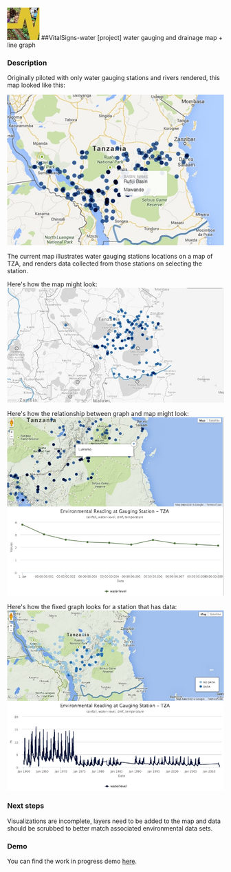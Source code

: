![VS-logo](https://raw.githubusercontent.com/auremoser/VitalSigns-climate/master/assets/logo-small.jpg)
##VitalSigns-water
[project] water gauging and drainage map + line graph

### Description
Originally piloted with only water gauging stations and rivers rendered, this map looked like this:

![Water Gauge + Drain](https://raw.githubusercontent.com/auremoser/VitalSigns-water/gh-pages/assets/TZA-sagcot.jpg)

The current map illustrates water gauging stations locations on a map of TZA, and renders data collected from those stations on selecting the station.

Here's how the map might look:
![Map of Gauging Stations](https://raw.githubusercontent.com/auremoser/VitalSigns-water/gh-pages/assets/TZA-water1.jpg)

Here's how the relationship between graph and map might look:
![Map of Gauging Station Data](https://raw.githubusercontent.com/auremoser/VitalSigns-water/gh-pages/assets/VS-watermashup.jpg)


Here's how the fixed graph looks for a station that has data:
![Has_Data](https://raw.githubusercontent.com/auremoser/VitalSigns-water/gh-pages/assets/TZA-waterFixed.jpg)

### Next steps
Visualizations are incomplete, layers need to be added to the map and data should be scrubbed to better match associated environmental data sets.

### Demo
You can find the work in progress demo [here](http://auremoser.github.io/VitalSigns-water/).



